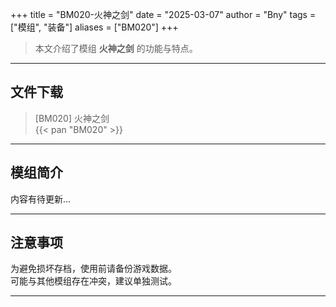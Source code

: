 +++
title = "BM020-火神之剑"
date = "2025-03-07"
author = "Bny"
tags = ["模组", "装备"]
aliases = ["BM020"]
+++

> 本文介绍了模组 **火神之剑** 的功能与特点。

---

## 文件下载

> [BM020] 火神之剑  
{{< pan "BM020" >}}  

---

## 模组简介

>  
内容有待更新...  

---

## 注意事项

>  
为避免损坏存档，使用前请备份游戏数据。  
可能与其他模组存在冲突，建议单独测试。  

---

